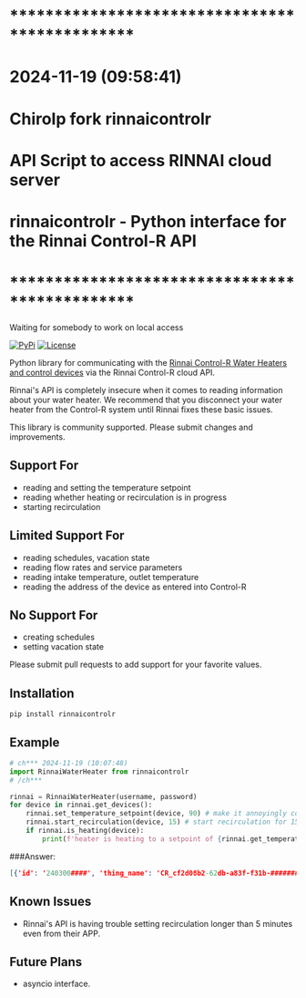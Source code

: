 # **********************************************
# 2024-11-19 (09:58:41)
# ChiroIp fork rinnaicontrolr
# API Script to access RINNAI cloud server 
#
# rinnaicontrolr - Python interface for the Rinnai Control-R API
# **********************************************

Waiting for somebody to work on local access


[![PyPi](https://img.shields.io/pypi/v/rinnaicontrolr?style=for-the-badge)](https://pypi.python.org/pypi/rinnaicontrolr)
[![License](https://img.shields.io/github/license/explosivo22/rinnaicontrolr?style=for-the-badge)](https://opensource.org/licenses/Apache-2.0)

Python library for communicating with the [Rinnai Control-R Water Heaters and control devices](https://www.rinnai.us/tankless-water-heater/accessories/wifi) via the Rinnai Control-R cloud API.

Rinnai's API is completely insecure when it comes to reading information about your water heater. 
We recommend that you disconnect your water heater from the Control-R system until Rinnai fixes these basic issues.

This library is community supported. Please submit changes and improvements.

## Support For

- reading and setting the temperature setpoint
- reading whether heating or recirculation is in progress
- starting recirculation

## Limited Support For

- reading schedules, vacation state
- reading flow rates and service parameters
- reading intake temperature, outlet temperature
- reading the address of the device as entered into Control-R

## No Support For

- creating schedules
- setting vacation state

Please submit pull requests to add support for your favorite values.

## Installation

```
pip install rinnaicontrolr
```

## Example
```python
# ch*** 2024-11-19 (10:07:48)
import RinnaiWaterHeater from rinnaicontrolr
# /ch***

rinnai = RinnaiWaterHeater(username, password)
for device in rinnai.get_devices():
    rinnai.set_temperature_setpoint(device, 90) # make it annoyingly cold
    rinnai.start_recirculation(device, 15) # start recirculation for 15 minutes
    if rinnai.is_heating(device):
        print(f'heater is heating to a setpoint of {rinnai.get_temperature_setpoint(device)} degrees.')
```
###Answer:
``` json
[{'id': '240300####', 'thing_name': 'CR_cf2d08b2-62db-a83f-f31b-############', 'device_name': 'Rinnai ', 'dealer_uuid': None, 'city': None, 'state': None, 'street': None, 'zip': None, 'country': 'US', 'firmware': '0.1.72', 'model': None, 'dsn': '2403001046', 'user_uuid': '9d8c2a07-3c34-41d0-a061-c4b7cfd61bc4', 'connected_at': None, 'key': None, 'lat': None, 'lng': None, 'address': None, 'vacation': None, 'createdAt': '2024-11-16T17:37:19.059Z', 'updatedAt': '2024-11-16T17:38:30.388Z', 'activity': {'clientId': 'CR_cf2d08b2-62db-a83f-f31b-############', 'serial_id': 'CR_cf2d08b2-62db-a83f-f31b-############', 'timestamp': '1731941611993', 'eventType': 'subscribed'}, 'shadow': {'heater_serial_number': '2403001046', 'ayla_dsn': None, 'rinnai_registered': None, 'do_maintenance_retrieval': False, 'model': None, 'module_log_level': None, 'set_priority_status': None, 'set_recirculation_enable': None, 'set_recirculation_enabled': None, 'set_domestic_temperature': '121', 'set_operation_enabled': True, 'schedule': '0212042708120a270e121027141216271a121c272012222726122827', 'schedule_holiday': None, 'schedule_enabled': True, 'do_zigbee': None, 'timezone': 'EST5EDT,M3.2.0,M11.1.0', 'timezone_encoded': None, 'priority_status': True, 'recirculation_enabled': True, 'recirculation_duration': '15', 'lock_enabled': None, 'operation_enabled': True, 'module_firmware_version': '0.1.72', 'recirculation_not_configured': None, 'maximum_domestic_temperature': None, 'minimum_domestic_temperature': None, 'createdAt': '2024-11-16T17:37:21.008Z', 'updatedAt': '2024-11-19T16:01:07.608Z'}, 'monitoring': None, 'schedule': {'items': [{'id': 'C4E63483-EECA-40B7-8A83-AABBEE712035', 'serial_id': '2403001046', 'name': 'Evening', 'schedule': None, 'days': ['{0=Su,1=M,2=T,5=F,3=W,4=Th,6=S}'], 'times': ['{start=04:30 pm,end=06:30 pm}'], 'schedule_date': '11/16/2024 23:21', 'active': True, 'createdAt': '2024-11-17T04:21:58.078Z', 'updatedAt': '2024-11-17T04:21:58.078Z'}, {'id': '2B3B093D-5410-425C-84DE-E4C8F64196E2', 'serial_id': '2403001046', 'name': 'Coffee Time ', 'schedule': None, 'days': ['{0=Su,1=M,2=T,3=W,4=Th,5=F,6=S}'], 'times': ['{start=08:15 am,end=09:00 am}'], 'schedule_date': '11/19/2024 08:22', 'active': True, 'createdAt': '2024-11-17T04:18:53.514Z', 'updatedAt': '2024-11-19T13:22:10.929Z'}], 'nextToken': None}, 'info': {'serial_id': '2403001046', 'ayla_dsn': None, 'name': 'CR_cf2d08b2-62db-a83f-f31b-############', 'domestic_combustion': 'false', 'domestic_temperature': '120', 'wifi_ssid': '#########', 'wifi_signal_strength': '-68', 'wifi_channel_frequency': None, 'local_ip': '192.168.1.166', 'public_ip': None, 'ap_mac_addr': None, 'recirculation_temperature': None, 'recirculation_duration': None, 'zigbee_inventory': None, 'zigbee_status': None, 'lime_scale_error': None, 'mc__total_calories': None, 'type': None, 'unix_time': '1732038304', 'm01_water_flow_rate_raw': '13', 'do_maintenance_retrieval': None, 'aft_tml': None, 'tot_cli': None, 'unt_mmp': None, 'aft_tmh': None, 'bod_tmp': None, 'm09_fan_current': '45', 'm02_outlet_temperature': '128', 'firmware_version': None, 'bur_thm': None, 'tot_clm': None, 'exh_tmp': None, 'm05_fan_frequency': '148', 'thermal_fuse_temperature': None, 'm04_combustion_cycles': '14', 'hardware_version': None, 'm11_heat_exchanger_outlet_temperature': '134', 'bur_tmp': None, 'tot_wrl': None, 'm12_bypass_servo_position': None, 'm08_inlet_temperature': '65', 'm20_pump_cycles': '4', 'module_firmware_version': None, 'error_code': None, 'warning_code': None, 'internal_temperature': None, 'tot_wrm': None, 'unknown_b': None, 'rem_idn': None, 'm07_water_flow_control_position': '1', 'operation_hours': None, 'thermocouple': None, 'tot_wrh': None, 'recirculation_capable': None, 'maintenance_list': None, 'tot_clh': None, 'temperature_table': None, 'm19_pump_hours': '0', 'oem_host_version': None, 'schedule_a_name': None, 'zigbee_pairing_count': None, 'schedule_c_name': None, 'schedule_b_name': None, 'model': None, 'schedule_d_name': None, 'total_bath_fill_volume': None, 'dt': None, 'createdAt': '2024-11-16T17:37:19.059Z', 'updatedAt': '2024-11-19T16:02:53.961Z'}, 'errorLogs': {'items': [], 'nextToken': None}, 'registration': {'items': [], 'nextToken': None}}]
```

## Known Issues

* Rinnai's API is having trouble setting recirculation longer than 5 minutes even from their APP.

## Future Plans

* asyncio interface.
